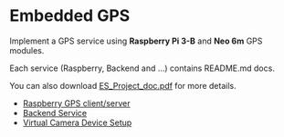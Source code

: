 # Embedded GPS

Implement a GPS service using **Raspberry Pi 3-B** and **Neo 6m** GPS modules.

Each service (Raspberry, Backend and ...) contains README.md docs.

You can also download [ES_Project_doc.pdf](./ES_Project_doc.pdf) for more details.

- [Raspberry GPS client/server](./raspberry/README.md)
- [Backend Service](./backend/README.md)
- [Virtual Camera Device Setup](./camera_bash/README.md)
